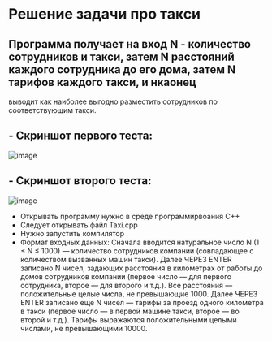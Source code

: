 # Решение задачи про такси
## Программа получает на вход N - количество сотрудников и такси, затем N расстояний каждого сотрудника до его дома, затем N тарифов каждого такси, и нкаонец
выводит как наиболее выгодно разместить сотрудников по соответствующим такси.
## - Скриншот первого теста:
![image](https://user-images.githubusercontent.com/90555557/137640169-1a71896a-4d22-4658-938f-fabc8ff26870.png)
## - Скриншот второго теста:
![image](https://user-images.githubusercontent.com/90555557/137640191-29deb2c3-99f4-4d34-bcb3-6d343c717f89.png)
- Открывать программу нужно в среде программирвоания С++
- Следует открывать файл Taxi.cpp 
- Нужно запустить компилятор
- Формат входных данных:
Сначала вводится натуральное число N (1 ≤ N ≤ 1000) — количество сотрудников компании (совпадающее с количеством вызванных машин такси).
Далее ЧЕРЕЗ ENTER записано N чисел, задающих расстояния в километрах от работы до
домов сотрудников компании (первое число — для первого сотрудника, второе — для второго и т.д.). Все расстояния — положительные целые числа, не превышающие 1000.
Далее ЧЕРЕЗ ENTER записано еще N чисел — тарифы за проезд одного километра в такси (первое число — в первой машине такси, 
второе — во второй и т.д.). Тарифы выражаются положительными целыми числами, не превышающими 10000.
